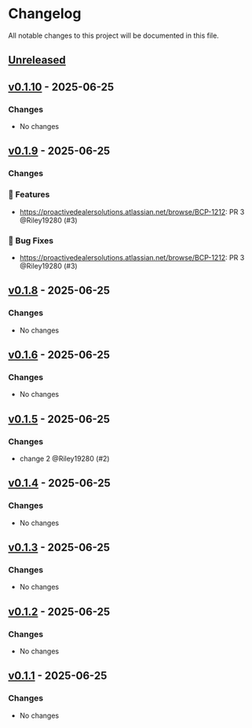 # Changelog

All notable changes to this project will be documented in this file.

## [Unreleased](https://github.com/Riley19280/changelog-test/compare/v0.1.10...HEAD)

## [v0.1.10](https://github.com/Riley19280/changelog-test/compare/v0.1.9...v0.1.10) - 2025-06-25

### Changes

* No changes

## [v0.1.9](https://github.com/Riley19280/changelog-test/compare/v0.1.8...v0.1.9) - 2025-06-25

### Changes

### 🚀 Features

- https://proactivedealersolutions.atlassian.net/browse/BCP-1212: PR 3 @Riley19280 (#3)

### 🐛 Bug Fixes

- https://proactivedealersolutions.atlassian.net/browse/BCP-1212: PR 3 @Riley19280 (#3)

## [v0.1.8](https://github.com/Riley19280/changelog-test/compare/v0.1.6...v0.1.8) - 2025-06-25

### Changes

* No changes

## [v0.1.6](https://github.com/Riley19280/changelog-test/compare/v0.1.5...v0.1.6) - 2025-06-25

### Changes

* No changes

## [v0.1.5](https://github.com/Riley19280/changelog-test/compare/v0.1.4...v0.1.5) - 2025-06-25

### Changes

- change 2 @Riley19280 (#2)

## [v0.1.4](https://github.com/Riley19280/changelog-test/compare/v0.1.3...v0.1.4) - 2025-06-25

### Changes

* No changes

## [v0.1.3](https://github.com/Riley19280/changelog-test/compare/v0.1.2...v0.1.3) - 2025-06-25

### Changes

* No changes

## [v0.1.2](https://github.com/Riley19280/changelog-test/compare/v0.1.1...v0.1.2) - 2025-06-25

### Changes

* No changes

## [v0.1.1](https://github.com/Riley19280/changelog-test/compare/master...v0.1.1) - 2025-06-25

### Changes

* No changes
